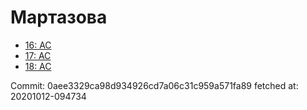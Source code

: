# Мартазова
- [16: AC](16.md)
- [17: AC](17.md)
- [18: AC](18.md)

Commit: 0aee3329ca98d934926cd7a06c31c959a571fa89
 fetched at: 20201012-094734
